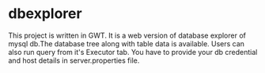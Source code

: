 # dbexplorer
This project is written in GWT. It is a web version of database explorer of mysql db.The database tree along with table data is available. Users can also run query from it's Executor tab.
You have to provide your db credential and host details in server.properties file.
